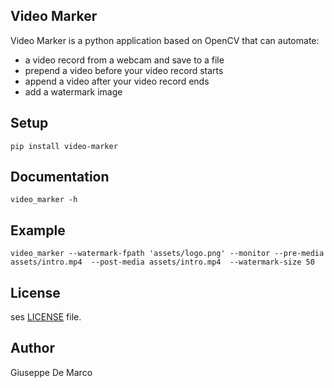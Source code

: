 Video Marker
------------

Video Marker is a python application based on OpenCV that can automate:

- a video record from a webcam and save to a file
- prepend a video before your video record starts
- append a video after your video record ends
- add a watermark image

## Setup

````
pip install video-marker
````

## Documentation
````
video_marker -h
````

## Example
````
video_marker --watermark-fpath 'assets/logo.png' --monitor --pre-media assets/intro.mp4  --post-media assets/intro.mp4  --watermark-size 50
````

## License

ses [LICENSE](LICENSE) file.

## Author

Giuseppe De Marco

